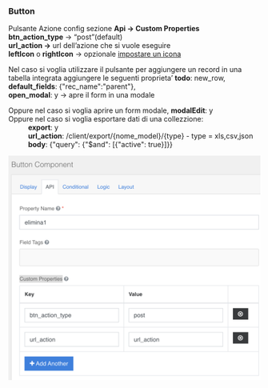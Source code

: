 ### Button
Pulsante Azione config sezione **Api → Custom Properties**  
**btn_action_type** → “post”(default)  
**url_action →** url dell’azione che si vuole eseguire   
**leftIcon**  o **rightIcon** → opzionale [impostare un icona](../../base.md#Icone)

Nel caso si voglia utilizzare il pulsante per aggiungere un record in una tabella integrata
aggiungere le seguenti proprieta’
    **todo**: new_row,  
    **default_fields**: {"rec_name":"parent"},  
    **open_modal**: y  → apre il form in una modale  

Oppure nel caso si voglia aprire un form modale, **modalEdit**: y  
Oppure nel caso si voglia esportare dati di una collezzione:  
&nbsp;&nbsp;&nbsp;&nbsp;&nbsp;&nbsp;&nbsp;&nbsp;&nbsp;&nbsp;**export**: y  
&nbsp;&nbsp;&nbsp;&nbsp;&nbsp;&nbsp;&nbsp;&nbsp;&nbsp;&nbsp;**url_action**: /client/export/{nome_model}/{type} - type = xls,csv,json  
&nbsp;&nbsp;&nbsp;&nbsp;&nbsp;&nbsp;&nbsp;&nbsp;&nbsp;&nbsp;**body**: {"query": {"$and": [{"active": true}]}}

![button](../../../img/componenti/base/button_img1.png "button")

